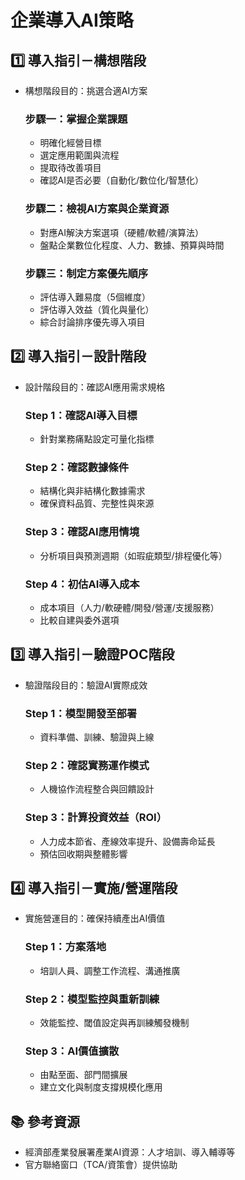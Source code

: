 # 企業導入AI策略
## 1️⃣ 導入指引－構想階段
- 構想階段目的：挑選合適AI方案
    ### 步驟一：掌握企業課題
    - 明確化經營目標
    - 選定應用範圍與流程
    - 提取待改善項目
    - 確認AI是否必要（自動化/數位化/智慧化）
    ### 步驟二：檢視AI方案與企業資源
    - 對應AI解決方案選項（硬體/軟體/演算法）
    - 盤點企業數位化程度、人力、數據、預算與時間
    ### 步驟三：制定方案優先順序
    - 評估導入難易度（5個維度）
    - 評估導入效益（質化與量化）
    - 綜合討論排序優先導入項目

## 2️⃣ 導入指引－設計階段
- 設計階段目的：確認AI應用需求規格
    ### Step 1：確認AI導入目標
    - 針對業務痛點設定可量化指標
    ### Step 2：確認數據條件
    - 結構化與非結構化數據需求
    - 確保資料品質、完整性與來源
    ### Step 3：確認AI應用情境
    - 分析項目與預測週期（如瑕疵類型/排程優化等）
    ### Step 4：初估AI導入成本
    - 成本項目（人力/軟硬體/開發/營運/支援服務）
    - 比較自建與委外選項

## 3️⃣ 導入指引－驗證POC階段
- 驗證階段目的：驗證AI實際成效
    ### Step 1：模型開發至部署
    - 資料準備、訓練、驗證與上線
    ### Step 2：確認實務運作模式
    - 人機協作流程整合與回饋設計
    ### Step 3：計算投資效益（ROI）
    - 人力成本節省、產線效率提升、設備壽命延長
    - 預估回收期與整體影響

## 4️⃣ 導入指引－實施/營運階段
- 實施營運目的：確保持續產出AI價值
    ### Step 1：方案落地
    - 培訓人員、調整工作流程、溝通推廣
    ### Step 2：模型監控與重新訓練
    - 效能監控、閾值設定與再訓練觸發機制
    ### Step 3：AI價值擴散
    - 由點至面、部門間擴展
    - 建立文化與制度支撐規模化應用

## 📚 參考資源
- 經濟部產業發展署產業AI資源：人才培訓、導入輔導等
- 官方聯絡窗口（TCA/資策會）提供協助